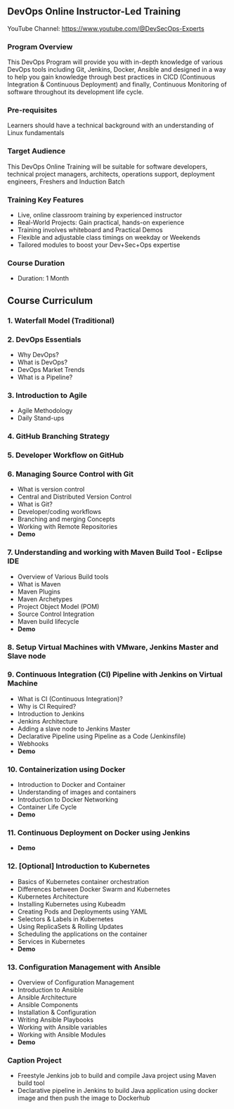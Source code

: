 ## DevOps Online Instructor-Led Training

YouTube Channel:
https://www.youtube.com/@DevSecOps-Experts

### Program Overview
This DevOps Program will provide you with in-depth knowledge of various DevOps tools including Git, Jenkins, Docker, Ansible and designed in a way to help you gain knowledge through best practices in CICD (Continuous Integration & Continuous Deployment) and finally, Continuous Monitoring of software throughout its development life cycle.

### Pre-requisites
Learners should have a technical background with an understanding of Linux fundamentals

### Target Audience
This DevOps Online Training will be suitable for software developers, technical project managers, architects, operations support, deployment engineers, Freshers and Induction Batch

### Training Key Features
- Live, online classroom training by experienced instructor
- Real-World Projects: Gain practical, hands-on experience
- Training involves whiteboard and Practical Demos
- Flexible and adjustable class timings on weekday or Weekends
- Tailored modules to boost your Dev+Sec+Ops expertise

### Course Duration
- Duration: 1 Month

## Course Curriculum

### 1. Waterfall Model (Traditional)

### 2. DevOps Essentials
- Why DevOps?
- What is DevOps?
- DevOps Market Trends
- What is a Pipeline?

### 3. Introduction to Agile
- Agile Methodology
- Daily Stand-ups

### 4. GitHub Branching Strategy

### 5. Developer Workflow on GitHub

### 6. Managing Source Control with Git
- What is version control
- Central and Distributed Version Control
- What is Git?
- Developer/coding workflows
- Branching and merging Concepts
- Working with Remote Repositories
- **Demo**

### 7. Understanding and working with Maven Build Tool - Eclipse IDE
- Overview of Various Build tools
- What is Maven
- Maven Plugins
- Maven Archetypes
- Project Object Model (POM)
- Source Control Integration
- Maven build lifecycle
- **Demo**

### 8. Setup Virtual Machines with VMware, Jenkins Master and Slave node

### 9. Continuous Integration (CI) Pipeline with Jenkins on Virtual Machine
- What is CI (Continuous Integration)?
- Why is CI Required?
- Introduction to Jenkins
- Jenkins Architecture
- Adding a slave node to Jenkins Master
- Declarative Pipeline using Pipeline as a Code (Jenkinsfile)
- Webhooks
- **Demo**

### 10. Containerization using Docker
- Introduction to Docker and Container
- Understanding of images and containers
- Introduction to Docker Networking
- Container Life Cycle
- **Demo**

### 11. Continuous Deployment on Docker using Jenkins
- **Demo**

### 12. [Optional] Introduction to Kubernetes
- Basics of Kubernetes container orchestration
- Differences between Docker Swarm and Kubernetes
- Kubernetes Architecture
- Installing Kubernetes using Kubeadm
- Creating Pods and Deployments using YAML
- Selectors & Labels in Kubernetes
- Using ReplicaSets & Rolling Updates
- Scheduling the applications on the container
- Services in Kubernetes
- **Demo**

### 13. Configuration Management with Ansible
- Overview of Configuration Management
- Introduction to Ansible
- Ansible Architecture
- Ansible Components
- Installation & Configuration
- Writing Ansible Playbooks
- Working with Ansible variables
- Working with Ansible Modules
- **Demo**

### Caption Project
- Freestyle Jenkins job to build and compile Java project using Maven build tool
- Declarative pipeline in Jenkins to build Java application using docker image and then push the image to Dockerhub
